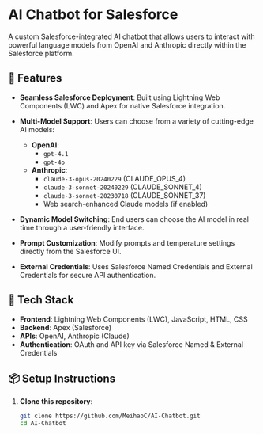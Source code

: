 # AI Chatbot for Salesforce

A custom Salesforce-integrated AI chatbot that allows users to interact with powerful language models from OpenAI and Anthropic directly within the Salesforce platform.

## 🚀 Features

- **Seamless Salesforce Deployment**: Built using Lightning Web Components (LWC) and Apex for native Salesforce integration.
- **Multi-Model Support**: Users can choose from a variety of cutting-edge AI models:
  - **OpenAI**:
    - `gpt-4.1`
    - `gpt-4o`
  - **Anthropic**:
    - `claude-3-opus-20240229` (CLAUDE_OPUS_4)
    - `claude-3-sonnet-20240229` (CLAUDE_SONNET_4)
    - `claude-3-sonnet-20230718` (CLAUDE_SONNET_37)
    - Web search-enhanced Claude models (if enabled)

- **Dynamic Model Switching**: End users can choose the AI model in real time through a user-friendly interface.
- **Prompt Customization**: Modify prompts and temperature settings directly from the Salesforce UI.
- **External Credentials**: Uses Salesforce Named Credentials and External Credentials for secure API authentication.

## 🧩 Tech Stack

- **Frontend**: Lightning Web Components (LWC), JavaScript, HTML, CSS
- **Backend**: Apex (Salesforce)
- **APIs**: OpenAI, Anthropic (Claude)
- **Authentication**: OAuth and API key via Salesforce Named & External Credentials

## 📦 Setup Instructions

1. **Clone this repository**:
   ```bash
   git clone https://github.com/MeihaoC/AI-Chatbot.git
   cd AI-Chatbot

